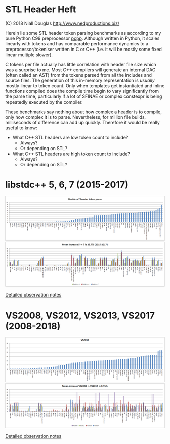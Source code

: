 # STL Header Heft

(C) 2018 Niall Douglas http://www.nedproductions.biz/

Herein lie some STL header token parsing benchmarks as according to my pure
Python C99 preprocessor [pcpp](https://github.com/ned14/pcpp). Although
written in Python, it scales linearly with tokens and has comparable
performance dynamics to a preprocessor/tokeniser written in C or C++
(i.e. it will be mostly some fixed linear multiple slower).

C tokens per file actually has little correlation with header file size which
was a surprise to me. Most C++ compilers will generate an internal DAG
(often called an AST) from the tokens parsed from all the includes and
source files. The generation of this in-memory representation is *usually*
mostly linear to token count. Only when templates get instantiated and
inline functions compiled does the compile time begin to vary significantly
from the parse time, particularly if a lot of SFINAE or complex constexpr is being
repeatedly executed by the compiler.

These benchmarks say nothing about how complex a header is to compile,
only how complex it is to parse. Nevertheless, for million file builds,
milliseconds of difference can add up quickly. Therefore it would be
really useful to know:

- What C++ STL headers are low token count to include?
    - Always?
    - Or depending on STL?
- What C++ STL headers are high token count to include?
    - Always?
    - Or depending on STL?

# libstdc++ 5, 6, 7 (2015-2017)
<center>
<img src="https://raw.githubusercontent.com/ned14/stl-header-heft/master/graphs/libstdc++-7.png"/>
<img src="https://raw.githubusercontent.com/ned14/stl-header-heft/master/graphs/libstdc++-history.png"/>
</center>

[Detailed observation notes](Readme.libstdc++.md)

# VS2008, VS2012, VS2013, VS2017 (2008-2018)
<center>
<img src="https://raw.githubusercontent.com/ned14/stl-header-heft/master/graphs/msvs-2017.png"/>
<img src="https://raw.githubusercontent.com/ned14/stl-header-heft/master/graphs/msvs-history.png"/>
</center>

[Detailed observation notes](Readme.msvs.md)
